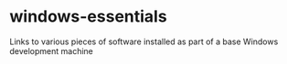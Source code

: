 # windows-essentials
Links to various pieces of software installed as part of a base Windows development machine
